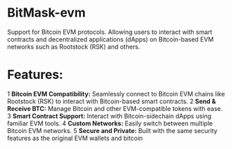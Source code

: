# BitMask-evm
Support for Bitcoin EVM protocols. Allowing users to interact with smart contracts and decentralized applications (dApps) on Bitcoin-based EVM networks such as Rootstock (RSK) and others.

# Features:
1 **Bitcoin EVM Compatibility:** Seamlessly connect to Bitcoin EVM chains like Rootstock (RSK) to interact with Bitcoin-based smart contracts.
2 **Send & Receive BTC:** Manage Bitcoin and other EVM-compatible tokens with ease.
3 **Smart Contract Support:** Interact with Bitcoin-sidechain dApps using familiar EVM tools.
4 **Custom Networks:** Easily switch between multiple Bitcoin EVM networks.
5 **Secure and Private:** Built with the same security features as the original EVM wallets and bitcoin
